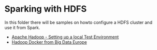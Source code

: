 # Sparking with HDFS

In this folder there will be samples on howto configure a HDFS cluster and use it from Spark.

* [Apache Hadoop - Setting up a local Test Environment](https://devops.datenkollektiv.de/apache-hadoop-setting-up-a-local-test-environment.html)
* [Hadoop Docker from Big Data Europe](https://github.com/big-data-europe/docker-hadoop)

